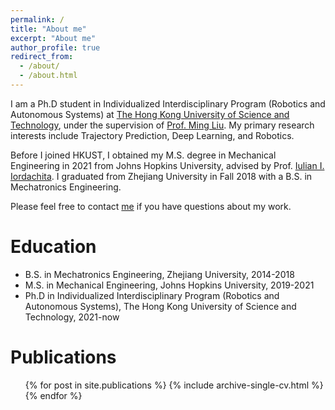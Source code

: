```yaml
---
permalink: /
title: "About me"
excerpt: "About me"
author_profile: true
redirect_from: 
  - /about/
  - /about.html
---
```


I am a Ph.D student in Individualized Interdisciplinary Program (Robotics and Autonomous Systems) at [The Hong Kong University of Science and Technology](https://hkust.edu.hk/), under the supervision of [Prof. Ming Liu](https://scholar.google.com/citations?user=CdV5LfQAAAAJ). My primary research interests include Trajectory Prediction, Deep Learning, and Robotics.

Before I joined HKUST, I obtained my M.S. degree in Mechanical Engineering in 2021 from Johns Hopkins University, advised by Prof. [Iulian I. Iordachita](https://scholar.google.com/citations?user=X2Snm74AAAAJ). I graduated from Zhejiang University in Fall 2018 with a B.S. in Mechatronics Engineering.

Please feel free to contact [me](gsunah@connect.ust.hk) if you have questions about my work.

Education
======
* B.S. in Mechatronics Engineering, Zhejiang University, 2014-2018
* M.S. in Mechanical Engineering, Johns Hopkins University, 2019-2021
* Ph.D in Individualized Interdisciplinary Program (Robotics and Autonomous Systems), The Hong Kong University of Science and Technology, 2021-now 

Publications
======
  <ul>{% for post in site.publications %}
    {% include archive-single-cv.html %}
  {% endfor %}</ul>
  
